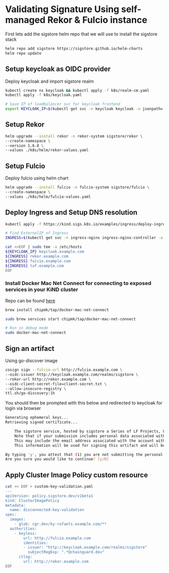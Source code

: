 # Validating Signature Using self-managed Rekor & Fulcio instance

First lets add the sigstore helm repo that we will use to install the sigstore stack

```bash
helm repo add sigstore https://sigstore.github.io/helm-charts
helm repo update
```

## Setup keycloak as OIDC provider

Deploy keycloak and import sigstore realm 

```bash
kubectl create ns keycloak && kubectl apply -f k8s/realm-cm.yaml
kubectl apply -f k8s/keycloak.yaml

# Save IP of loadbalancer svc for keycloak frontend
export KEYCLOAK_IP=$(kubectl get svc -n keycloak keycloak -o jsonpath='{.status.loadBalancer.ingress[0].ip}')
```

<!-- Deploy keycloak using Bitnami helm chart with Chainguard images

```bash
helm upgrade --install keycloak -n keycloak bitnami/keycloak \
--create-namespace \
--values ./helm/bitnami-keycloak/keycloak-values.yaml
``` -->

<!-- kubectl create secret generic oidc-client-secret --from-literal=clientSecret=iHTF2wUHCLtXflgnGXwD4ZI3tAkEIHnM -n fulcio-system -->


## Setup Rekor

```bash
helm upgrade --install rekor -n rekor-system sigstore/rekor \
--create-namespace \
--version 1.6.8 \
--values ./k8s/helm/rekor-values.yaml
```

## Setup Fulcio

Deploy fulcio using helm chart

```bash
helm upgrade --install fulcio -n fulcio-system sigstore/fulcio \
--create-namespace \
--values ./k8s/helm/fulcio-values.yaml
```

## Deploy Ingress and Setup DNS resolution

```bash
kubectl apply -f https://kind.sigs.k8s.io/examples/ingress/deploy-ingress-nginx.yaml

# Find ExternalIP of Ingress 
INGRESS=$(kubectl get svc -n ingress-nginx ingress-nginx-controller -o jsonpath='{.status.loadBalancer.ingress[0].ip}')

cat <<EOF | sudo tee -a /etc/hosts
${KEYCLOAK_IP} keycloak.example.com
${INGRESS} rekor.example.com
${INGRESS} fulcio.example.com
${INGRESS} tuf.example.com
EOF
```

### Install Docker Mac Net Connect for connecting to exposed services in your KiND cluster

Repo can be found [here](https://github.com/chipmk/docker-mac-net-connect)
```bash
brew install chipmk/tap/docker-mac-net-connect

sudo brew services start chipmk/tap/docker-mac-net-connect

# Run in debug mode 
sudo docker-mac-net-connect 
```

## Sign an artifact 

Using go-discover image

```bash
cosign sign --fulcio-url http://fulcio.example.com \
--oidc-issuer http://keycloak.example.com/realms/sigstore \
--rekor-url http://rekor.example.com \
--oidc-client-secret-file=client-secret.txt \
--allow-insecure-registry \
ttl.sh/go-discovery:1h
```

You should then be prompted with this below and redirected to keycloak for login via browser

```bash
Generating ephemeral keys...
Retrieving signed certificate...

	The sigstore service, hosted by sigstore a Series of LF Projects, LLC, is provided pursuant to the Hosted Project Tools Terms of Use, available at https://lfprojects.org/policies/hosted-project-tools-terms-of-use/.
	Note that if your submission includes personal data associated with this signed artifact, it will be part of an immutable record.
	This may include the email address associated with the account with which you authenticate your contractual Agreement.
	This information will be used for signing this artifact and will be stored in public transparency logs and cannot be removed later, and is subject to the Immutable Record notice at https://lfprojects.org/policies/hosted-project-tools-immutable-records/.

By typing 'y', you attest that (1) you are not submitting the personal data of any other person; and (2) you understand and agree to the statement and the Agreement terms at the URLs listed above.
Are you sure you would like to continue? [y/N]
```


## Apply Cluster Image Policy custom resource

```bash
cat << EOF > custom-key-validation.yaml
---
apiVersion: policy.sigstore.dev/v1beta1
kind: ClusterImagePolicy
metadata:
  name: disconnected-key-validation
spec:
  images:
    - glob: cgr.dev/ky-rafaels.example.com/**
  authorities:
    - keyless:
        url: http://fulcio.example.com
        identities:
        - issuer: "http://keycloak.example.com/realms/sigstore"
          subjectRegExp: ".*@chainguard.dev" 
      ctlog:
        url: http://rekor.example.com
EOF
```